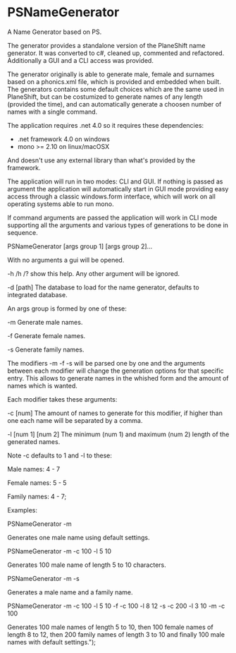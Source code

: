 PSNameGenerator
===============

A Name Generator based on PS.

The generator provides a standalone version of the PlaneShift name generator.
It was converted to c#, cleaned up, commented and refactored. Additionally
a GUI and a CLI access was provided.

The generator originally is able to generate male, female and surnames based
on a phonics.xml file, which is provided and embedded when built.
The generators contains some default choices which are the same used in PlaneShift,
but can be costumized to generate names of any length (provided the time), and
can automatically generate a choosen number of names with a single command.

The application requires .net 4.0 so it requires these dependencies:
* .net framework 4.0 on windows
* mono >= 2.10 on linux/macOSX

And doesn't use any external library than what's provided by the framework.

The application will run in two modes: CLI and GUI.
If nothing is passed as argument the application will automatically start
in GUI mode providing easy access through a classic windows.form interface,
which will work on all operating systems able to run mono.

If command arguments are passed the application will work in CLI mode supporting
all the arguments and various types of generations to be done in sequence.

PSNameGenerator [args group 1] [args group 2]...

With no arguments a gui will be opened.

-h /h /? show this help. Any other argument will be ignored.

-d [path] The database to load for the name generator, defaults to integrated database.

An args group is formed by one of these:

-m Generate male names.

-f Generate female names.

-s Generate family names.

The modifiers -m -f -s will be parsed one by one and the arguments 
between each modifier will change the generation options for that 
specific entry.
This allows to generate names in the whished form and
the amount of names which is wanted.

Each modifier takes these arguments:

-c [num] The amount of names to generate for this modifier, if higher than one each name will be separated by a comma.
         
-l [num 1] [num 2] The minimum (num 1) and maximum (num 2) length of the generated names.
                   
Note -c defaults to 1 and -l to these:

Male names: 4 - 7

Female names: 5 - 5

Family names: 4 - 7;

Examples:

PSNameGenerator -m

Generates one male name using default settings.

PSNameGenerator -m -c 100 -l 5 10

Generates 100 male name of length 5 to 10 characters.

PSNameGenerator -m -s

Generates a male name and a family name.

PSNameGenerator -m -c 100 -l 5 10 -f -c 100 -l 8 12 -s -c 200 -l 3 10 -m -c 100

Generates 100 male names of length 5 to 10, then 100 female names of
length 8 to 12, then 200 family names of length 3 to 10 and finally
100 male names with default settings.");

